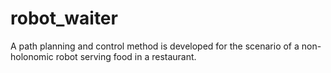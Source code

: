 # robot_waiter
A path planning and control method is developed for the scenario of a non-holonomic robot serving food in a restaurant.
